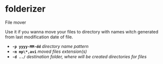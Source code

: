 # folderizer
File mover

Use it if you wanna move your files to directory with names witch generated from last modification date of file.

- **`-p yyyy-MM-dd`** *directory name pattern* 
- **`-m mp\*,avi`** *moved files extension(s)*
- **`-d ../`** *destination folder, where will be created directories for files*
